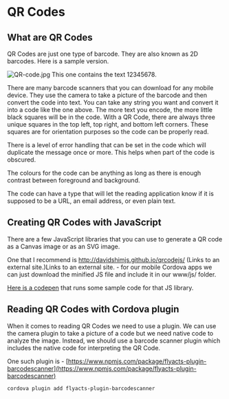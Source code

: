 # QR Codes

## What are QR Codes

QR Codes are just one type of barcode. They are also known as 2D barcodes. Here is a sample version.

![QR-code.jpg]() This one contains the text 12345678.

There are many barcode scanners that you can download for any mobile device. They use the camera to take a picture of the barcode and then convert the code into text. You can take any string you want and convert it into a code like the one above. The more text you encode, the more little black squares will be in the code. With a QR Code, there are always three unique squares in the top left, top right, and bottom left corners. These squares are for orientation purposes so the code can be properly read.  

There is a level of error handling that can be set in the code which will duplicate the message once or more. This helps when part of the code is obscured.

The colours for the code can be anything as long as there is enough contrast between foreground and background.

The code can have a type that will let the reading application know if it is supposed to be a URL, an email address, or even plain text.

## Creating QR Codes with JavaScript

There are a few JavaScript libraries that you can use to generate a QR code as a Canvas image or as an SVG image. 

One that I recommend is http://davidshimjs.github.io/qrcodejs/ (Links to an external site.)Links to an external site. - for our mobile Cordova apps we can just download the minified JS file and include it in our www/js/ folder.

[Here is a codepen](http://codepen.io/mad-d/pen/rejdpK/) that runs some sample code for that JS library.
 

## Reading QR Codes with Cordova plugin

When it comes to reading QR Codes we need to use a plugin. We can use the camera plugin to take a picture of a code but we need native code to analyze the image. Instead, we should use a barcode scanner plugin which includes the native code for interpreting the QR Code.

One such plugin is - [https://www.npmjs.com/package/flyacts-plugin-barcodescanner](https://www.npmjs.com/package/flyacts-plugin-barcodescanner)

```
cordova plugin add flyacts-plugin-barcodescanner
```

<YouTube
    title="QR Codes with JavaScript"
    url="https://www.youtube.com/embed/xeLsiAj3fI8"
/>
